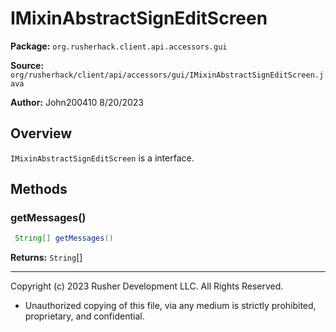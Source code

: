 # IMixinAbstractSignEditScreen

**Package:** `org.rusherhack.client.api.accessors.gui`

**Source:** `org/rusherhack/client/api/accessors/gui/IMixinAbstractSignEditScreen.java`

**Author:** John200410 8/20/2023



## Overview

`IMixinAbstractSignEditScreen` is a interface.

## Methods

### getMessages()

```java
 String[] getMessages()
```

**Returns:** `String`[]

---

Copyright (c) 2023 Rusher Development LLC. All Rights Reserved.
* Unauthorized copying of this file, via any medium is strictly prohibited, proprietary, and confidential.

